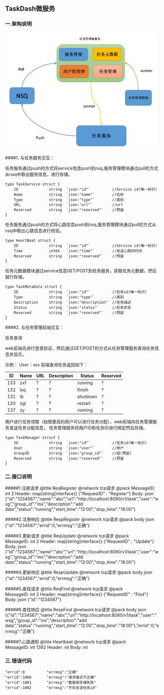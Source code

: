 ## TaskDash微服务

### 一.架构说明

![avatar](./source/1.png)

####1. 与任务服务交互：

任务服务通过push的方式将service信息push到nsq,服务管理模块通过pull的方式从nsq中取出服务信息，进行存储。

    type TaskService struct {
    	ID              string 	`json:"id"`          //Service id(唯一标识)
    	Name            string 	`json:"name"`        //名称
    	Type            string 	`json:"type"`        //类别
    	URL             string 	`json:"url"`         //url
    	Reserved        string 	`json:"reserved"`    //预留
    }
    
任务服务通过push的方式将心跳信息push到nsq,服务管理模块通过pull的方式从nsq中取出心跳信息进行校验。

    type HeartBeat struct {
    	ID		        string 	`json:"id"`          //Service id(唯一标识)
    	Time			int64 	`json:"time"`        //发送心跳的时间
    	Reserved		string 	`json:"reserved"`    //预留
    }

任务元数据模块通过service信息GET/POST到任务服务，获取任务元数据，然后就行存储。

    type TaskMetaData struct {
    	ID		        string 	`json:"id"`          //任务id(唯一标识)
    	Type			string 	`json:"type"`        //类别
    	Description		string 	`json:"description"` //任务描述
    	Status			string 	`json:"status"`      //任务状态
    	Reserved		string 	`json:"reserved"`    //预留
    }
    
####2. 与任务管理前端交互：

任务查询

web前端先进行登录验证，然后通过GET/POST的方式从任务管理服务查询任务信息并显示。

示例：
User：ssx 
前端查询任务返回如下：

| ID   | Name | URL | Description |Status  |Reserved  |
|------|------|-----|-------------|--------|----------|
| 133  | zxf  | ?   | ?           |running |?         |
| 132  | lxq  | ?   | ?           |finish  |?         |
| 131  | lb   | ?   | ?           |shutdown|?         |
| 130  | zgl  | ?   | ?           |restart |?         |
| 137  | zy   | ?   | ?           |running |?         |

用户进行任务领取（权限更高的用户可以进行任务分配），web前端向任务管理服务发送任务分配信息，
任务管理服务将用户ID和任务ID进行绑定然后存储。

    type TaskManager struct {
    	ID		        string 	`json:"id"`          //任务id(唯一标识)
    	User	 		string 	`json:"user"`        //用户
    	GroupID 		string 	`json:"group_id"`    //组(预留)
    	Reserved		string 	`json:"reserved"`    //预留
    }

### 二.接口说明

#####1.注册请求
    @title       ReqRegister
    @network     tcp请求
    @pack
        MessageID:  int 2
        Header:     map[string]interface{} {"RequestID" : "Register"}
        Body:       json {"id":"1234567","name":"abc","url":"http://localhost:8080/v1/task","user":"wsg","group_id":"mx","description":"add data","status":"running","start_time":"12:00","stop_time":"18:00"}

#####2.注册响应
    @title       RespRegister
    @network     tcp请求
    @pack
        body        json {"id":"1234567","errid":0,"errmsg":"正确"}
    
#####3.更新请求
    @title       ReqUpdate
    @network     tcp请求
    @pack     
        MessageID:  int 2
        Header:     map[string]interface{} {"RequestID" : "Update"}
        Body:       json {"id":"1234567","name":"abc","url":"http://localhost:8080/v1/task","user":"wsg","group_id":"mx","description":"add data","status":"running","start_time":"12:00","stop_time":"18:00"}

#####4.更新响应
    @title       RespUpdate
    @network     tcp请求
    @pack
        body        json {"id":"1234567","errid":0,"errmsg":"正确"}
    
#####5.查找请求
    @title       ReqFind
    @network     tcp请求
    @pack    
        MessageID:  int 2
        Header:     map[string]interface{} {"RequestID" : "Find"}
        Body:       json {"id":"1234567"}

#####6.查找响应
    @title       RespFind
    @network     tcp请求
    @pack
        body        json {{"id":"1234567","name":"abc","url":"http://localhost:8080/v1/task","user":"wsg","group_id":"mx","description":"add data","status":"running","start_time":"12:00","stop_time":"18:00"},"errid":0,"errmsg":"正确"}
    

#####7.心跳通知
    @title       Heartbeat
    @network     tcp请求
    @pack   
        MessageID:  int 1392
        Header:     nil
        Body:       nil
        
### 三.错误代码
    "errid":0          "errmsg":"正确"
    "errid":1000       "errmsg":"请求格式不正确"
    "errid":1001       "errmsg":"数据库存储失败"
    "errid":1002       "errmsg":"不存在该任务id"